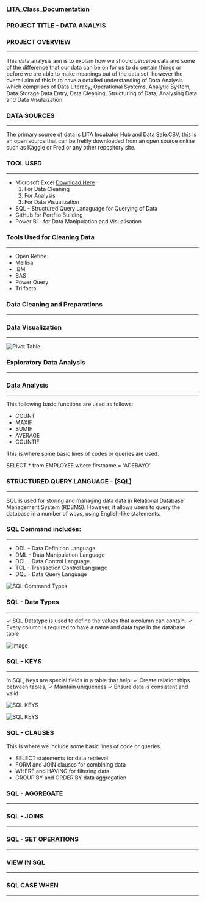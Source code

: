### LITA_Class_Documentation

### PROJECT TITLE - DATA ANALYIS

### PROJECT OVERVIEW
---
This data analysis aim is to explain how we should perceive data and some of the difference that our data can be on for us to do certain things or before we are able to make meanings out of the data set, however the overall aim of this is to have a detailed understanding of Data Analysis which comprises of Data Literacy, Operational Systems, Analytic System, Data Storage Data Entry, Data Cleaning, Structuring of Data, Analysing Data and Data Visulaization.

### DATA SOURCES 
---
The primary source of data is LITA Incubator Hub and Data Sale.CSV, this is an open source that can be freEly downloaded from an open source online such as Kaggle or Fred or any other repository site.

### TOOL USED
---
- Microsoft Excel [Download Here](https://www.microsft.com) 
    1. For Data Cleaning
    2. For Analysis
    3. For Data Visualization
- SQL - Structured Query Lanaguage for Querying of Data
- GitHub for Portflio Building
- Power BI - for Data Manipulation and Visualisation

### Tools Used for Cleaning Data
---
- Open Refine
- Mellisa
- IBM
- SAS
- Power Query
- Tri facta

### Data Cleaning and Preparations
---

### Data Visualization 
---
![Pivot Table](https://github.com/user-attachments/assets/1a4df785-8154-4505-bec5-1cc0f98f9e79)




### Exploratory Data Analysis 
---

### Data Analysis
---
This following basic functions are used as follows:
- COUNT
- MAXIF
- SUMIF
- AVERAGE
- COUNTIF

This is where some basic lines of codes or queries are used.

SELECT * from EMPLOYEE
where firstname = 'ADEBAYO'

### STRUCTURED QUERY LANGUAGE - (SQL)
---
SQL is used for storing and managing data data in Relational Database Management System (RDBMS). However, it allows users to query the database in a number of ways, using English-like statements.

### SQL Command includes:
---
- DDL - Data Definition Language
- DML - Data Manipulation Language
- DCL - Data Control Language
- TCL - Transaction Control Language
- DQL - Data Query Language
  
![SQL Command Types](https://github.com/user-attachments/assets/921fa0c2-4b10-4567-a7cd-08af6f8e83be)

### SQL - Data Types 
---
✓ SQL Datatype is used to define the values that a column can contain.
✓ Every column is required to have a name and data type in the database table

![image](https://github.com/user-attachments/assets/9e695d9e-45d0-4fdf-879c-3a1a2276066f)

### SQL - KEYS
---
In SQL, Keys are special fields in a table that help:
✓ Create relationships between tables,
✓ Maintain uniqueness 
✓ Ensure data is consistent and valid

![SQL KEYS](https://github.com/user-attachments/assets/3b24619f-8b5d-4ff7-b51c-38592543adee)

![SQL KEYS](https://github.com/user-attachments/assets/87be581b-97b2-4135-8f6d-c86207255931)

### SQL - CLAUSES
This is where we include some basic lines of code or queries.
- SELECT statements for data retrieval
- FORM and JOIN clauses for combining data
- WHERE and HAVING for filtering data
- GROUP BY and ORDER BY data aggregation

 ### SQL - AGGREGATE
---

 ### SQL - JOINS
---
 ### SQL - SET OPERATIONS
---
 ### VIEW IN SQL
---
 ### SQL CASE WHEN 
 ---
 

  

